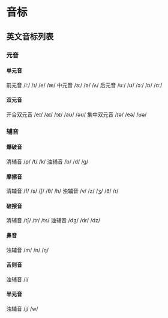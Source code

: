# 音标

## 英文音标列表

### 元音

#### 单元音

前元音 /iː/ /ɪ/ /e/ /æ/
中元音   /ɜː/ /ə/ /ʌ/
后元音 /uː/ /ʊ/ /ɔː/ /ɒ/ /ɑː/

#### 双元音

开合双元音 /eɪ/ /aɪ/ /ɔɪ/ /aʊ/ /əʊ/
集中双元音 /ɪə/ /eə/ /ʊə/

### 辅音

#### 爆破音

清辅音 /p/ /t/ /k/
浊辅音 /b/ /d/ /ɡ/

#### 摩擦音

清辅音 /f/ /s/ /ʃ/ /θ/ /h/
浊辅音 /v/ /z/ /ʒ/ /ð/ /r/

#### 破擦音

清辅音 /tʃ/ /tr/ /ts/
浊辅音 /dʒ/ /dr/ /dz/

#### 鼻音

浊辅音 /m/ /n/ /ŋ/

#### 舌则音

浊辅音 /l/

#### 半元音

浊辅音 /j/ /w/

